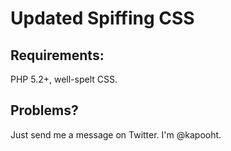 # Updated Spiffing CSS

## Requirements:
PHP 5.2+, well-spelt CSS.

## Problems?
Just send me a message on Twitter. I'm @kapooht.